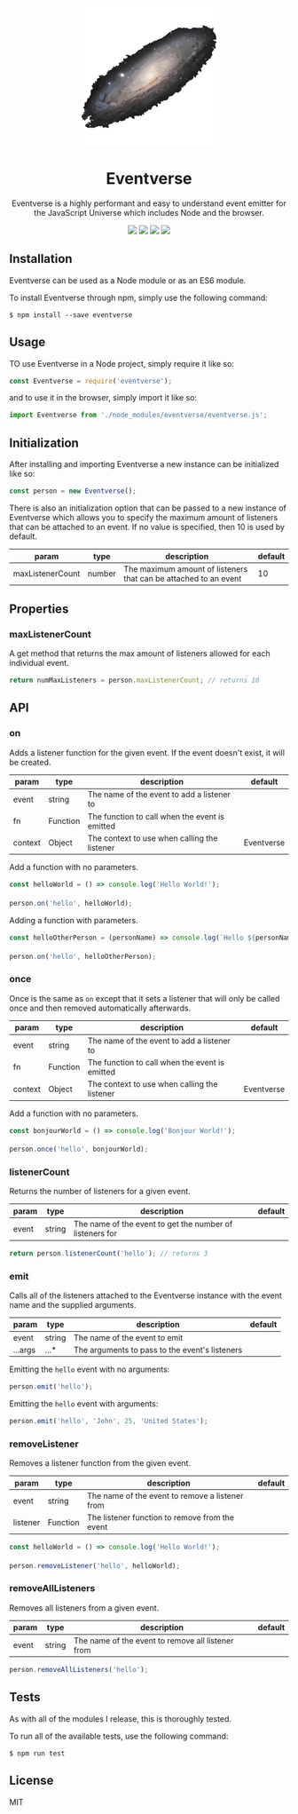 <p align="center">
  <img width="250" height="250" src="./eventverse.png">
</p>

<h1 align="center">Eventverse</h1>

<p align="center">Eventverse is a highly performant and easy to understand event emitter for the JavaScript Universe which includes Node and the browser.<p>

<div align="center">
	<img src="https://img.shields.io/npm/v/Eventverse.svg?style=flat-square">
	<img src="https://img.shields.io/appveyor/ci/robertcorponoi/Eventverse.svg?style=flat-square">
	<img src="https://img.shields.io/david/robertcorponoi/Eventverse.svg?style=flat-square">
	<img src="https://img.shields.io/gitter/room/robertcorponoi/eventverse.svg?style=flat-square">
</div>

## **Installation**

Eventverse can be used as a Node module or as an ES6 module.

To install Eventverse through npm, simply use the following command:

```
$ npm install --save eventverse
```

## **Usage**

TO use Eventverse in a Node project, simply require it like so:

```js
const Eventverse = require('eventverse');
```

and to use it in the browser, simply import it like so:

```js
import Eventverse from './node_modules/eventverse/eventverse.js';
```

## **Initialization**

After installing and importing Eventverse a new instance can be initialized like so:

```js
const person = new Eventverse();
```

There is also an initialization option that can be passed to a new instance of Eventverse which allows you to specify the maximum amount of listeners that can be attached to an event. If no value is specified, then 10 is used by default.

| param            | type   | description                                                      | default |
|------------------|--------|------------------------------------------------------------------|---------|
| maxListenerCount | number | The maximum amount of listeners that can be attached to an event | 10      |

## **Properties**

### **maxListenerCount**

A get method that returns the max amount of listeners allowed for each individual event.

```js
return numMaxListeners = person.maxListenerCount; // returns 10
```

## **API**

### **on**

Adds a listener function for the given event. If the event doesn't exist, it will be created.

| param   | type     | description                                    | default    |
|---------|----------|------------------------------------------------|------------|
| event   | string   | The name of the event to add a listener to     |            |
| fn      | Function | The function to call when the event is emitted |            |
| context | Object   | The context to use when calling the listener   | Eventverse |

Add a function with no parameters.

```js
const helloWorld = () => console.log('Hello World!');

person.on('hello', helloWorld);
```

Adding a function with parameters.

```js
const helloOtherPerson = (personName) => console.log(`Hello ${personName}!`);

person.on('hello', helloOtherPerson);
```

### **once**

Once is the same as `on` except that it sets a listener that will only be called once and then removed automatically afterwards.

| param   | type     | description                                    | default    |
|---------|----------|------------------------------------------------|------------|
| event   | string   | The name of the event to add a listener to     |            |
| fn      | Function | The function to call when the event is emitted |            |
| context | Object   | The context to use when calling the listener   | Eventverse |

Add a function with no parameters.

```js
const bonjourWorld = () => console.log('Bonjour World!');

person.once('hello', bonjourWorld);
```

### **listenerCount**

Returns the number of listeners for a given event.

| param | type   | description                                              | default |
|-------|--------|----------------------------------------------------------|---------|
| event | string | The name of the event to get the number of listeners for |         |

```js
return person.listenerCount('hello'); // returns 3
```

### **emit**

Calls all of the listeners attached to the Eventverse instance with the event name and the supplied arguments.

| param   | type   | description                                    | default |
|---------|--------|------------------------------------------------|---------|
| event   | string | The name of the event to emit                  |         |
| ...args | ...*   | The arguments to pass to the event's listeners |         |

Emitting the `hello` event with no arguments:

```js
person.emit('hello');
```

Emitting the `hello` event with arguments:

```js
person.emit('hello', 'John', 25, 'United States');
```

### **removeListener**

Removes a listener function from the given event.

| param    | type     | description                                     | default |
|----------|----------|-------------------------------------------------|---------|
| event    | string   | The name of the event to remove a listener from |         |
| listener | Function | The listener function to remove from the event  |         |


```js
const helloWorld = () => console.log('Hello World!');

person.removeListener('hello', helloWorld);
```

### **removeAllListeners**

Removes all listeners from a given event.

| param    | type     | description                                       | default |
|----------|----------|---------------------------------------------------|---------|
| event    | string   | The name of the event to remove all listener from |         |


```js
person.removeAllListeners('hello');
```

## **Tests**

As with all of the modules I release, this is thoroughly tested.

To run all of the available tests, use the following command:

```
$ npm run test
```

## **License**

MIT
